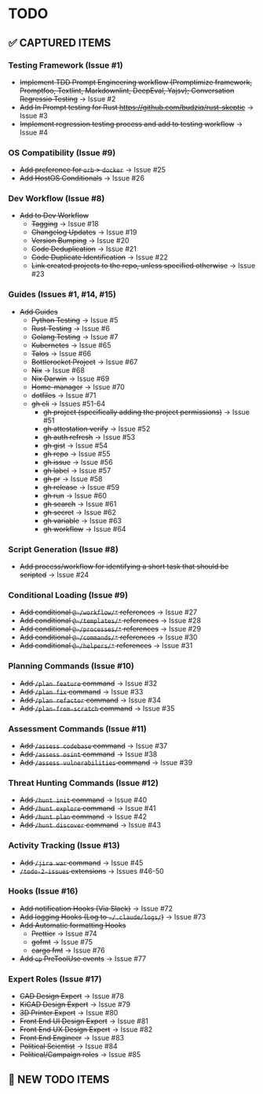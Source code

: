 # TODO

<!-- Captured by Claude on 2025-07-02 -->
<!-- All items below have been converted to GitHub issues -->
<!-- Projects created: #17 (Claude Code Enhancement Suite), #18 (Claude Code Commands & Roles) -->
<!-- Milestones created: Testing & Quality Framework, Cross-Platform Compatibility, Command Suite v1.0, Expert Roles System -->
<!-- Parent issues created: #1, #8, #9, #10, #11, #12, #13, #14, #15, #16, #17 -->
<!-- Total issues created: 85 (17 parent + 68 child issues) -->

## ✅ CAPTURED ITEMS

### Testing Framework (Issue #1)
- ~~Implement TDD Prompt Engineering workflow (Promptimize framework, Promptfoo, Textlint, Markdownlint, DeepEval, Yajsv);  Conversation Regressio Testing~~ → Issue #2
- ~~Add In Prompt testing for Rust https://github.com/budziq/rust-skeptic~~ → Issue #3
- ~~Implement regression testing process and add to testing workflow~~ → Issue #4

### OS Compatibility (Issue #9)
- ~~Add preference for `orb` > `docker`~~ → Issue #25
- ~~Add HostOS Conditionals~~ → Issue #26

### Dev Workflow (Issue #8)
- ~~Add to Dev Workflow~~
  - ~~Tagging~~ → Issue #18
  - ~~Changelog Updates~~ → Issue #19
  - ~~Version Bumping~~ → Issue #20
  - ~~Code Deduplication~~ → Issue #21
  - ~~Code Duplicate Identification~~ → Issue #22
  - ~~Link created projects to the repo, unless specified otherwise~~ → Issue #23

### Guides (Issues #1, #14, #15)
- ~~Add Guides~~
  - ~~Python Testing~~ → Issue #5
  - ~~Rust Testing~~ → Issue #6
  - ~~Golang Testing~~ → Issue #7
  - ~~Kubernetes~~ → Issue #65
  - ~~Talos~~ → Issue #66
  - ~~Bottlerocket Project~~ → Issue #67
  - ~~Nix~~ → Issue #68
  - ~~Nix Darwin~~ → Issue #69
  - ~~Home-manager~~ → Issue #70
  - ~~dotfiles~~ → Issue #71
  - ~~gh cli~~ → Issues #51-64
    - ~~gh project (specifically adding the project permissions)~~ → Issue #51
    - ~~gh attestation verify~~ → Issue #52
    - ~~gh auth refresh~~ → Issue #53
    - ~~gh gist~~ → Issue #54
    - ~~gh repo~~ → Issue #55
    - ~~gh issue~~ → Issue #56
    - ~~gh label~~ → Issue #57
    - ~~gh pr~~ → Issue #58
    - ~~gh release~~ → Issue #59
    - ~~gh run~~ → Issue #60
    - ~~gh search~~ → Issue #61
    - ~~gh secret~~ → Issue #62
    - ~~gh variable~~ → Issue #63
    - ~~gh workflow~~ → Issue #64

### Script Generation (Issue #8)
- ~~Add process/workflow for identifying a short task that should be scripted~~ → Issue #24

### Conditional Loading (Issue #9)
- ~~Add conditional `@~/workflow/*` references~~ → Issue #27
- ~~Add conditional `@~/templates/*` references~~ → Issue #28
- ~~Add conditional `@~/processes/*` references~~ → Issue #29
- ~~Add conditional `@~/commands/*` references~~ → Issue #30
- ~~Add conditional `@~/helpers/*` references~~ → Issue #31

### Planning Commands (Issue #10)
- ~~Add `/plan feature` command~~ → Issue #32
- ~~Add `/plan fix` command~~ → Issue #33
- ~~Add `/plan refactor` command~~ → Issue #34
- ~~Add `/plan-from-scratch` command~~ → Issue #35

### Assessment Commands (Issue #11)
- ~~Add `/assess codebase` command~~ → Issue #37
- ~~Add `/assess osint` command~~ → Issue #38
- ~~Add `/assess vulnerabilities` command~~ → Issue #39

### Threat Hunting Commands (Issue #12)
- ~~Add `/hunt init` command~~ → Issue #40
- ~~Add `/hunt explore` command~~ → Issue #41
- ~~Add `/hunt plan` command~~ → Issue #42
- ~~Add `/hunt discover` command~~ → Issue #43

### Activity Tracking (Issue #13)
- ~~Add `/jira war` command~~ → Issue #45
- ~~`/todo-2-issues` extensions~~ → Issues #46-50

### Hooks (Issue #16)
- ~~Add notification Hooks (Via Slack)~~ → Issue #72
- ~~Add logging Hooks (Log to `~/.claude/logs/`)~~ → Issue #73
- ~~Add Automatic formatting Hooks~~
  - ~~Prettier~~ → Issue #74
  - ~~gofmt~~ → Issue #75
  - ~~cargo fmt~~ → Issue #76
- ~~Add `op` PreToolUse events~~ → Issue #77

### Expert Roles (Issue #17)
- ~~CAD Design Expert~~ → Issue #78
- ~~KiCAD Design Expert~~ → Issue #79
- ~~3D Printer Expert~~ → Issue #80
- ~~Front End UI Design Expert~~ → Issue #81
- ~~Front End UX Design Expert~~ → Issue #82
- ~~Front End Engineer~~ → Issue #83
- ~~Political Scientist~~ → Issue #84
- ~~Political/Campaign roles~~ → Issue #85

## 📝 NEW TODO ITEMS
<!-- Add new TODO items below this line -->
